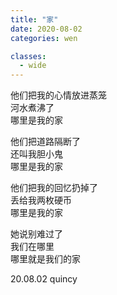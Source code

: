 ```yaml
---
title: "家"
date: 2020-08-02
categories: wen

classes:
  - wide
---
```


他们把我的心情放进蒸笼  
河水煮沸了  
哪里是我的家

他们把道路隔断了  
还叫我胆小鬼  
哪里是我的家

他们把我的回忆扔掉了  
丢给我两枚硬币  
哪里是我的家

她说别难过了  
我们在哪里  
哪里就是我们的家  

20.08.02 quincy
